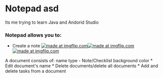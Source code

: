# Notepad asd
Its me trying to learn Java and Andorid Studio

### Notepad allows you to:
* Create a note
<a href="https://imgflip.com/gif/3elvvz"><img src="https://i.imgflip.com/3elvvz.gif" title="made at imgflip.com"
                                              href="https://imgflip.com/gif/3elvvz"><img src="https://i.imgflip.com/3elvvz.gif" title="made at imgflip.com"/>
<a href="https://imgflip.com/gif/3elwd7"><img src="https://i.imgflip.com/3elwd7.gif" title="made at imgflip.com"/>
</a>
A document consists of:
   name  
   type - Note/Checklist  
   background color    
* Edit document's name
* Delete documents/delete all documents
* Add and delete tasks from a document
